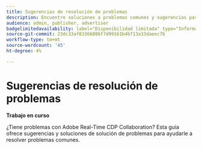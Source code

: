 ```yaml
---
title: Sugerencias de resolución de problemas
description: Encuentre soluciones a problemas comunes y sugerencias para la resolución de problemas de Adobe Real-Time CDP Collaboration
audience: admin, publisher, advertiser
badgelimitedavailability: label="Disponibilidad limitada" type="Informative" url="https://helpx.adobe.com/legal/product-descriptions/real-time-customer-data-platform-collaboration.html newtab=true"
source-git-commit: 23dc33af83366806f7d99161b4b713a33daeec76
workflow-type: tm+mt
source-wordcount: '45'
ht-degree: 4%

---
```



# Sugerencias de resolución de problemas

**Trabajo en curso**

¿Tiene problemas con Adobe Real-Time CDP Collaboration? Esta guía ofrece sugerencias y soluciones de solución de problemas para ayudarle a resolver problemas comunes.
